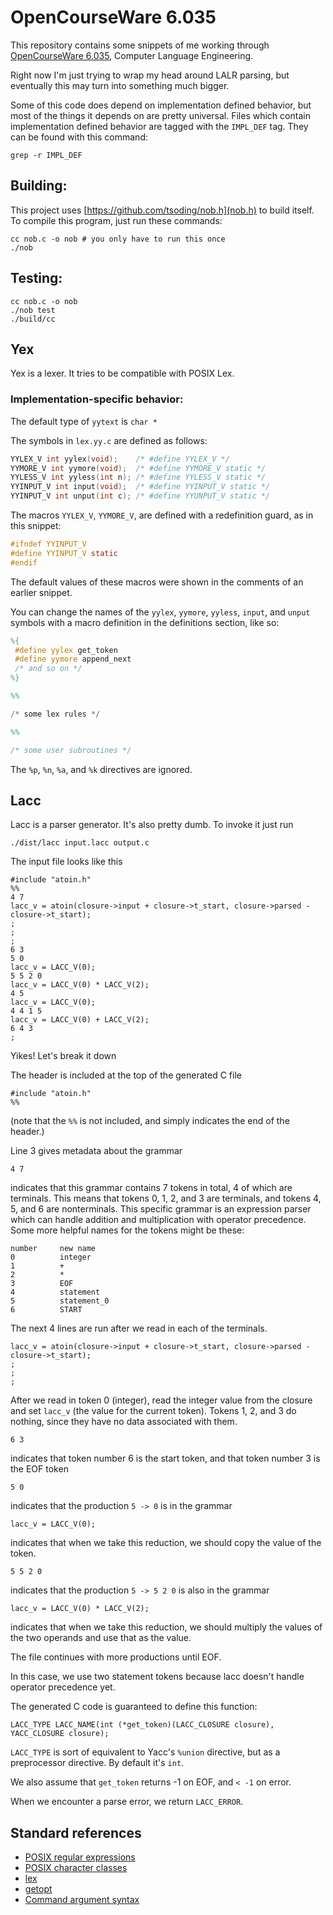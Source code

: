 # OpenCourseWare 6.035

This repository contains some snippets of me working through [OpenCourseWare
6.035](https://ocw.mit.edu/courses/6-035-computer-language-engineering-spring-2010/pages/lecture-notes/),
Computer Language Engineering.

Right now I'm just trying to wrap my head around LALR parsing, but eventually
this may turn into something much bigger.

Some of this code does depend on implementation defined behavior, but most of
the things it depends on are pretty universal. Files which contain
implementation defined behavior are tagged with the `IMPL_DEF` tag. They can be
found with this command:

    grep -r IMPL_DEF

## Building:

This project uses [https://github.com/tsoding/nob.h](nob.h) to build itself. To
compile this program, just run these commands:

    cc nob.c -o nob # you only have to run this once
    ./nob

## Testing:

    cc nob.c -o nob
    ./nob test
    ./build/cc

## Yex

Yex is a lexer. It tries to be compatible with POSIX Lex.

### Implementation-specific behavior:

The default type of `yytext` is `char *`

The symbols in `lex.yy.c` are defined as follows:

```c
YYLEX_V int yylex(void);    /* #define YYLEX_V */
YYMORE_V int yymore(void);  /* #define YYMORE_V static */
YYLESS_V int yyless(int n); /* #define YYLESS_V static */
YYINPUT_V int input(void);  /* #define YYINPUT_V static */
YYINPUT_V int unput(int c); /* #define YYUNPUT_V static */
```

The macros `YYLEX_V`, `YYMORE_V`, are defined with a redefinition guard, as in
this snippet:

```c
#ifndef YYINPUT_V
#define YYINPUT_V static
#endif
```

The default values of these macros were shown in the comments of an earlier
snippet.

You can change the names of the `yylex`, `yymore`, `yyless`, `input`, and
`unput` symbols with a macro definition in the definitions section, like so:

```lex
%{
 #define yylex get_token
 #define yymore append_next
 /* and so on */
%}

%%

/* some lex rules */

%%

/* some user subroutines */
```

The `%p`, `%n`, `%a`, and `%k` directives are ignored.

## Lacc

Lacc is a parser generator. It's also pretty dumb. To invoke it just run

    ./dist/lacc input.lacc output.c

The input file looks like this

    #include "atoin.h"
    %%
    4 7
    lacc_v = atoin(closure->input + closure->t_start, closure->parsed - closure->t_start);
    ;
    ;
    ;
    6 3
    5 0
    lacc_v = LACC_V(0);
    5 5 2 0
    lacc_v = LACC_V(0) * LACC_V(2);
    4 5
    lacc_v = LACC_V(0);
    4 4 1 5
    lacc_v = LACC_V(0) + LACC_V(2);
    6 4 3
    ;

Yikes! Let's break it down

The header is included at the top of the generated C file

    #include "atoin.h"
    %%

(note that the `%%` is not included, and simply indicates the end of the
header.)

Line 3 gives metadata about the grammar

    4 7

indicates that this grammar contains 7 tokens in total, 4 of which are
terminals. This means that tokens 0, 1, 2, and 3 are terminals, and tokens 4, 5,
and 6 are nonterminals. This specific grammar is an expression parser which can
handle addition and multiplication with operator precedence. Some more helpful
names for the tokens might be these:

    number     new name
    0          integer
    1          +
    2          *
    3          EOF
    4          statement
    5          statement_0
    6          START

The next 4 lines are run after we read in each of the terminals.

    lacc_v = atoin(closure->input + closure->t_start, closure->parsed - closure->t_start);
    ;
    ;
    ;

After we read in token 0 (integer), read the integer value from the closure and
set `lacc_v` (the value for the current token). Tokens 1, 2, and 3 do nothing,
since they have no data associated with them.

    6 3

indicates that token number 6 is the start token, and that token number 3 is the
EOF token

    5 0

indicates that the production `5 -> 0` is in the grammar

    lacc_v = LACC_V(0);

indicates that when we take this reduction, we should copy the value of the
token.

    5 5 2 0

indicates that the production `5 -> 5 2 0` is also in the grammar

    lacc_v = LACC_V(0) * LACC_V(2);

indicates that when we take this reduction, we should multiply the values of the
two operands and use that as the value.

The file continues with more productions until EOF.

In this case, we use two statement tokens because lacc doesn't handle operator
precedence yet.

The generated C code is guaranteed to define this function:

    LACC_TYPE LACC_NAME(int (*get_token)(LACC_CLOSURE closure), YACC_CLOSURE closure);

`LACC_TYPE` is sort of equivalent to Yacc's `%union` directive, but as a
preprocessor directive. By default it's `int`.

We also assume that `get_token` returns -1 on EOF, and `< -1` on error.

When we encounter a parse error, we return `LACC_ERROR`.

## Standard references

* [POSIX regular
  expressions](https://pubs.opengroup.org/onlinepubs/9799919799/basedefs/V1_chap09.html)
* [POSIX character
  classes](https://pubs.opengroup.org/onlinepubs/9799919799/basedefs/V1_chap07.html)
* [lex](https://pubs.opengroup.org/onlinepubs/9799919799/utilities/lex.html)
* [getopt](https://pubs.opengroup.org/onlinepubs/9799919799/functions/getopt.html)
* [Command argument syntax](https://pubs.opengroup.org/onlinepubs/9799919799/basedefs/V1_chap12.html#tag_12_02)
